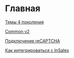 # Главная

[Темы 4 поколения](/Generation%204/_readme/)

[Common v2](/common.v2.js/1readme/)

[Подключение reCAPTCHA](/Templates/reCAPTCHA/)

[Как интегрироваться с InSales](/InSales%20API/01%20readme/)